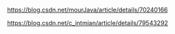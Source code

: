 https://blog.csdn.net/mourJava/article/details/70240166

https://blog.csdn.net/c_intmian/article/details/79543292